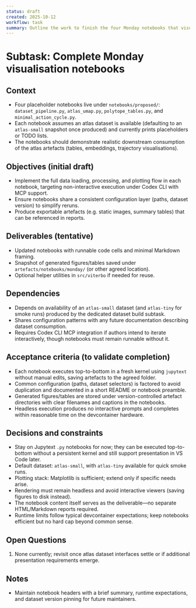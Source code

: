 ```yaml
---
status: draft
created: 2025-10-12
workflow: task
summary: Outline the work to finish the four Monday notebooks that visualise the atlas dataset.
---
```


# Subtask: Complete Monday visualisation notebooks

## Context

- Four placeholder notebooks live under `notebooks/proposed/`: `dataset_pipeline.py`, `atlas_umap.py`, `polytope_tables.py`, and `minimal_action_cycle.py`.
- Each notebook assumes an atlas dataset is available (defaulting to an `atlas-small` snapshot once produced) and currently prints placeholders or TODO lists.
- The notebooks should demonstrate realistic downstream consumption of the atlas artefacts (tables, embeddings, trajectory visualisations).

## Objectives (initial draft)

- Implement the full data loading, processing, and plotting flow in each notebook, targeting non-interactive execution under Codex CLI with MCP support.
- Ensure notebooks share a consistent configuration layer (paths, dataset version) to simplify reruns.
- Produce exportable artefacts (e.g. static images, summary tables) that can be referenced in reports.

## Deliverables (tentative)

- Updated notebooks with runnable code cells and minimal Markdown framing.
- Snapshot of generated figures/tables saved under `artefacts/notebooks/monday/` (or other agreed location).
- Optional helper utilities in `src/viterbo` if needed for reuse.

## Dependencies

- Depends on availability of an `atlas-small` dataset (and `atlas-tiny` for smoke runs) produced by the dedicated dataset build subtask.
- Shares configuration patterns with any future documentation describing dataset consumption.
- Requires Codex CLI MCP integration if authors intend to iterate interactively, though notebooks must remain runnable without it.

## Acceptance criteria (to validate completion)

- Each notebook executes top-to-bottom in a fresh kernel using `jupytext` without manual edits, saving artefacts to the agreed folder.
- Common configuration (paths, dataset selectors) is factored to avoid duplication and documented in a short README or notebook preamble.
- Generated figures/tables are stored under version-controlled artefact directories with clear filenames and captions in the notebooks.
- Headless execution produces no interactive prompts and completes within reasonable time on the devcontainer hardware.

## Decisions and constraints

- Stay on Jupytext `.py` notebooks for now; they can be executed top-to-bottom without a persistent kernel and still support presentation in VS Code later.
- Default dataset: `atlas-small`, with `atlas-tiny` available for quick smoke runs.
- Plotting stack: Matplotlib is sufficient; extend only if specific needs arise.
- Rendering must remain headless and avoid interactive viewers (saving figures to disk instead).
- The notebook content itself serves as the deliverable—no separate HTML/Markdown reports required.
- Runtime limits follow typical devcontainer expectations; keep notebooks efficient but no hard cap beyond common sense.

## Open Questions

1. None currently; revisit once atlas dataset interfaces settle or if additional presentation requirements emerge.

## Notes

- Maintain notebook headers with a brief summary, runtime expectations, and dataset version pinning for future maintainers.
